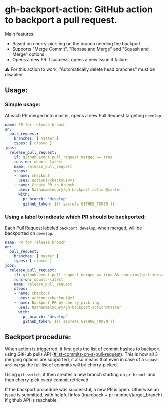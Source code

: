 # gh-backport-action: GitHub action to backport a pull request.

Main features: 
- Based on cherry-pick-ing on the branch needing the backport.
- Supports "Merge Commit", "Rebase and Merge" and "Squash and Merge" options.
- Opens a new PR if success, opens a new Issue if failure.

:warning: For this action to work, "Automatically delete head branches" must be disabled.


## Usage:
### Simple usage:
At each PR merged into master, opens a new Pull Request targeting `develop`.

```yaml
name: PR for release branch
on:
  pull_request:
    branches: [ master ]
    types: [ closed ]
jobs:
  release_pull_request:
    if: github.event.pull_request.merged == true
    runs-on: ubuntu-latest
    name: release_pull_request
    steps:
    - name: checkout
      uses: actions/checkout@v1
    - name: Create PR to branch
      uses: Nathanmalnoury/gh-backport-action@master
      with:
        pr_branch: 'develop'
        github_token: ${{ secrets.GITHUB_TOKEN }}
```

### Using a label to indicate which PR should be backported: 
Each Pull Request labeled `backport develop`, when merged, will be backported on `develop`.

```yaml
name: PR for release branch
on:
  pull_request:
    branches: [ master ]
    types: [ closed ]
jobs:
  release_pull_request:
    if: github.event.pull_request.merged == true && contains(github.event.pull_request.labels.*.name, 'backport develop')
    runs-on: ubuntu-latest
    name: release_pull_request
    steps:
    - name: checkout
      uses: actions/checkout@v1
    - name: Backport PR by cherry-pick-ing
      uses: Nathanmalnoury/gh-backport-action@master
      with:
        pr_branch: 'develop'
        github_token: ${{ secrets.GITHUB_TOKEN }}
```

## Backport procedure: 

When action is triggerred, it first gets the list of commit hashes to backport using GitHub pulls API 
([#list-commits-on-a-pull-request](https://docs.github.com/en/rest/reference/pulls#list-commits-on-a-pull-request)). This is how all 3 merging options 
are supported, it also means that even in case of a `squash and merge` the full list of commits will be cherry-picked.

Using `git switch`, it then creates a new branch starting on `pr_branch` and then cherry-pick every commit retrieved.

If the backport procedure was successful, a new PR is open. Otherwise an issue is submitted, with helpful infos (traceback + pr number/target_branch) if github API is reachable.

